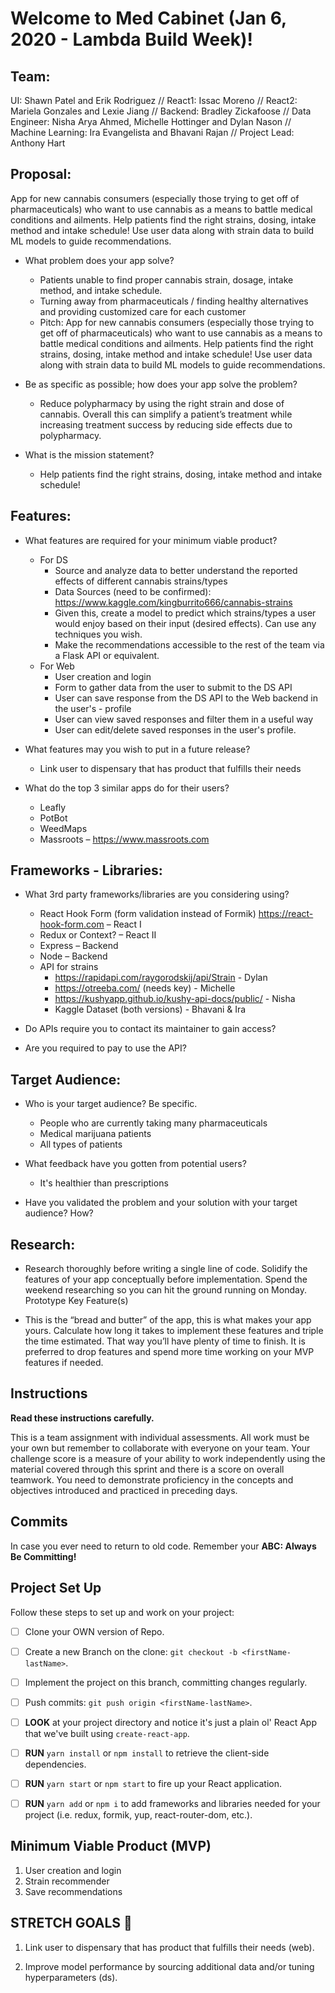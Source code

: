 # Welcome to Med Cabinet (Jan 6, 2020 - Lambda Build Week)!

## Team:
UI: Shawn Patel and Erik Rodriguez // 
React1: Issac Moreno // 
React2: Mariela Gonzales and Lexie Jiang // 
Backend: Bradley Zickafoose // 
Data Engineer: Nisha Arya Ahmed, Michelle Hottinger and Dylan Nason // 
Machine Learning: Ira Evangelista and Bhavani Rajan // 
Project Lead: Anthony Hart

## Proposal:

App for new cannabis consumers (especially those trying to get off of pharmaceuticals) who want to use cannabis as a means to battle medical conditions and ailments. Help patients find the right strains, dosing, intake method and intake schedule! 
Use user data along with strain data to build ML models to guide recommendations.

- What problem does your app solve?  
    - Patients unable to find proper cannabis strain, dosage, intake method, and intake schedule.
    - Turning away from pharmaceuticals / finding healthy alternatives and providing customized care for each customer
    - Pitch: App for new cannabis consumers (especially those trying to get off of pharmaceuticals) who want to use cannabis as a means to battle medical conditions and ailments. Help patients find the right strains, dosing, intake method and intake schedule! Use user data along with strain data to build ML models to guide recommendations.

- Be as specific as possible; how does your app solve the problem?
    - Reduce polypharmacy by using the right strain and dose of cannabis. Overall this can simplify a patient’s treatment while increasing treatment success by reducing side effects due to polypharmacy.

- What is the mission statement?
    - Help patients find the right strains, dosing, intake method and intake schedule!


## Features:

- What features are required for your minimum viable product?
   - For DS
        - Source and analyze data to better understand the reported effects of different cannabis strains/types
        - Data Sources (need to be confirmed):
        https://www.kaggle.com/kingburrito666/cannabis-strains
        - Given this, create a model to predict which strains/types a user would enjoy based on their input (desired effects). Can use any techniques you wish.
        - Make the recommendations accessible to the rest of the team via a Flask API or equivalent.
    - For Web
        - User creation and login
        - Form to gather data from the user to submit to the DS API
        - User can save response from the DS API to the Web backend in the user's - profile
        - User can view saved responses and filter them in a useful way
        - User can edit/delete saved responses in the user's profile.

- What features may you wish to put in a future release?
    - Link user to dispensary that has product that fulfills their needs

- What do the top 3 similar apps do for their users?
    - Leafly
    - PotBot
    - WeedMaps
    - Massroots – https://www.massroots.com


## Frameworks - Libraries:

- What 3rd party frameworks/libraries are you considering using?
    - React Hook Form (form validation instead of Formik) https://react-hook-form.com – React I
    - Redux or Context? – React II
    - Express – Backend
    - Node – Backend
    - API for strains
        - https://rapidapi.com/raygorodskij/api/Strain - Dylan
        - https://otreeba.com/ (needs key) - Michelle
        - https://kushyapp.github.io/kushy-api-docs/public/ - Nisha
        - Kaggle Dataset (both versions) - Bhavani & Ira

- Do APIs require you to contact its maintainer to gain access?


- Are you required to pay to use the API?



## Target Audience:

- Who is your target audience? Be specific.
    - People who are currently taking many pharmaceuticals
    - Medical marijuana patients
    - All types of patients

- What feedback have you gotten from potential users?  
	- It's healthier than prescriptions 

- Have you validated the problem and your solution with your target audience? How?


## Research:

- Research thoroughly before writing a single line of code. Solidify the features of your app conceptually before implementation. Spend the weekend researching so you can hit the ground running on Monday.
Prototype Key Feature(s)

- This is the “bread and butter” of the app, this is what makes your app yours. Calculate how long it takes to implement these features and triple the time estimated. That way you’ll have plenty of time to finish. It is preferred to drop features and spend more time working on your MVP features if needed.


## Instructions

**Read these instructions carefully.**

This is a team assignment with individual assessments. All work must be your own but remember to collaborate with everyone on your team. Your challenge score is a measure of your ability to work independently using the material covered through this sprint and there is a score on overall teamwork. You need to demonstrate proficiency in the concepts and objectives introduced and practiced in preceding days.


## Commits

In case you ever need to return to old code. Remember your **ABC: Always Be Committing!**


## Project Set Up

Follow these steps to set up and work on your project:

- [ ]  Clone your OWN version of Repo.
- [ ]  Create a new Branch on the clone: `git checkout -b <firstName-lastName>`.
- [ ]  Implement the project on this branch, committing changes regularly.
- [ ]  Push commits: `git push origin <firstName-lastName>`.
- [ ]  **LOOK** at your project directory and notice it's just a plain ol' React App that we've built using `create-react-app`.
- [ ]  **RUN** `yarn install` or `npm install` to retrieve the client-side dependencies.
- [ ]  **RUN** `yarn start` or `npm start` to fire up your React application.
- [ ] **RUN** `yarn add` or `npm i` to add frameworks and libraries needed for your project (i.e. redux, formik, yup, react-router-dom, etc.).


## Minimum Viable Product (MVP)

1. User creation and login
2. Strain recommender
3. Save recommendations


## STRETCH GOALS 💪

1. Link user to dispensary that has product that fulfills their needs (web).

2. Improve model performance by sourcing additional data and/or tuning hyperparameters (ds).